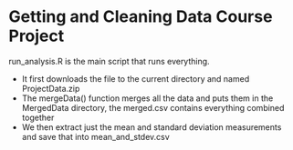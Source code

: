 # Getting and Cleaning Data Course Project

run_analysis.R is the main script that runs everything.

* It first downloads the file to the current directory and named ProjectData.zip
* The mergeData() function merges all the data and puts them in the MergedData directory, the merged.csv contains everything combined together
* We then extract just the mean and standard deviation measurements and save that into mean_and_stdev.csv
